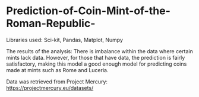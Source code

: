 # Prediction-of-Coin-Mint-of-the-Roman-Republic-
Libraries used: 
Sci-kit, Pandas, Matplot, Numpy 

The results of the analysis:
There is imbalance within the data where certain mints lack data. However, for those that have data, the prediction is fairly satisfactory, making this model a good enough model for predicting coins made at mints such as Rome and Luceria.

Data was retrieved from Project Mercury: https://projectmercury.eu/datasets/
